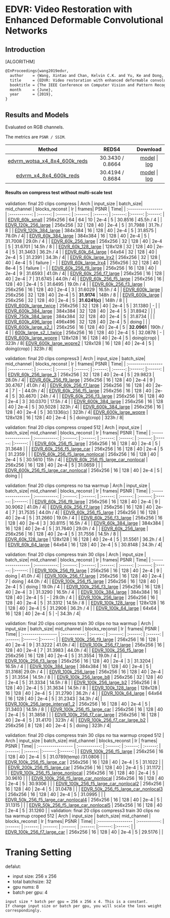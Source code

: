 # EDVR: Video Restoration with Enhanced Deformable Convolutional Networks

## Introduction

[ALGORITHM]

```latex
@InProceedings{wang2019edvr,
  author    = {Wang, Xintao and Chan, Kelvin C.K. and Yu, Ke and Dong, Chao and Loy, Chen Change},
  title     = {EDVR: Video restoration with enhanced deformable convolutional networks},
  booktitle = {The IEEE Conference on Computer Vision and Pattern Recognition Workshops (CVPRW)},
  month     = {June},
  year      = {2019},
}
```

## Results and Models

Evaluated on RGB channels.

The metrics are `PSNR / SSIM`.

|                                        Method                                         |       REDS4       |                                                                                                                  Download                                                                                                                   |
| :-----------------------------------------------------------------------------------: | :---------------: | :-----------------------------------------------------------------------------------------------------------------------------------------------------------------------------------------------------------------------------------------: |
| [edvrm_wotsa_x4_8x4_600k_reds](/configs/restorers/edvr/edvrm_wotsa_x4_g8_600k_reds.py) | 30.3430 /  0.8664 | [model](https://download.openmmlab.com/mmediting/restorers/edvr/edvrm_wotsa_x4_8x4_600k_reds_20200522-0570e567.pth) \| [log](https://download.openmmlab.com/mmediting/restorers/edvr/edvrm_wotsa_x4_8x4_600k_reds_20200522_141644.log.json) |
|       [edvrm_x4_8x4_600k_reds](/configs/restorers/edvr/edvrm_x4_g8_600k_reds.py)       | 30.4194 / 0.8684  |       [model](https://download.openmmlab.com/mmediting/restorers/edvr/edvrm_x4_8x4_600k_reds_20200622-ba4a43e4.pth) \| [log](https://download.openmmlab.com/mmediting/restorers/edvr/edvrm_x4_8x4_600k_reds_20200622_102544.log.json)       |





#### Results on compress test without multi-scale test
validation: final 20 clips compress
| Arch | input_size | batch_size| mid_channel | blocks_reconst | lr | frames| PSNR | Time|
| :----------------- | :-----------: | :------: | :------: | :------: | :------: | :------: |:------: |:------: | 
| [EDVR_60k_small](/configs/restorers/edvr/edvr_g8_60k_compress.py)                         | 256x256 | 64 | 64  | 10 | 2e-4  | 5 | 30.8516 | 45.5h / 4 |
| [EDVR_120k_256_large](/configs/restorers/edvr/edvr_g8_120k_large_compress.py)             | 256x256 | 32 | 128 | 40 | 2e-4  | 5 | 31.7988 | 31.7h / 8 |
| [EDVR_120k_384_large](/configs/restorers/edvr/edvr_g8_120k_384_large_compress.py)             | 384x384 | 16 | 128 | 40 | 2e-4  | 5 | 31.8575 | 78.0h / 4|
| [EDVR_60k_384_large](/configs/restorers/edvr/edvr_g8_60k_384_large_compress.py)           | 384x384 | 16 | 128 | 40 | 2e-4  | 5 | 31.7008 | 29.0h / 4 |
| [EDVR_60k_256_large](/configs/restorers/edvr/edvr_g8_60k_large_compress.py)               | 256x256 | 32 | 128 | 40 | 2e-4  | 5 | 31.6701 | 14.5h / 8 | 
| [EDVR_60k_128_large](/configs/restorers/edvr/edvr_g8_60k_128_large_compress.py)           | 128x128 | 32 | 128 | 40 | 2e-4  | 5 | 31.3463   | 36.2h / 4 |
| [EDVR_60k_64_large](/configs/restorers/edvr/edvr_g8_60k_64_large_compress.py)             | 64x64   | 32 | 128 | 40 | 2e-4  | 5 | 31.2391   | 34.3h / 4|
| [EDVR_60k_large_lrx2](/configs/restorers/edvr/edvr_g8_60k_large_compress_lrx2.py)             | 256x256   | 32 | 128 | 40 | 4e-4  | 5 | failure   | - |
| [EDVR_60k_large_lrx4](/configs/restorers/edvr/edvr_g8_60k_large_compress_lrx4.py)             | 256x256   | 32 | 128 | 40 | 8e-4  | 5 | failure   | - |
| [EDVR_60k_256_f9_large](/configs/restorers/edvr/edvr_g8_60k_large_f9_compress.py)               | 256x256 | 16 | 128 | 40 | 2e-4  | 9 | 31.6593 | 41.0h / 4| 
| [EDVR_60k_256_f7_large](/configs/restorers/edvr/edvr_g8_60k_large_f7_compress.py)               | 256x256 | 16 | 128 | 40 | 2e-4  | 7 | 31.6745 | 44.0h / 4| 
| [EDVR_60k_256_f5_large](/configs/restorers/edvr/edvr_g8_60k_large_f5_compress.py)               | 256x256 | 16 | 128 | 40 | 2e-4  | 5 | 31.6495 | 19.0h / 4 | 
| [EDVR_60k_256_f3_large](/configs/restorers/edvr/edvr_g8_60k_large_f3_compress.py)               | 256x256 | 16 | 128 | 40 | 2e-4  | 3 | 31.6029 | 16.5h / 4 | 
| [EDVR_600k_large](/configs/restorers/edvr/edvr_g8_600k_large_compress.py)                       | 256x256 | 32 | 128 | 40 | 2e-4  | 5 | <b>31.9174</b>  | 148h / 8 | 
| [EDVR_600k_large](/configs/restorers/edvr/edvr_g8_600k_large_compress.py)                       | 256x256 | 32 | 128 | 40 | 2e-4  | 5 | <b>31.6241(c)</b>  | 148h / 8 | 
| [EDVR_600k_large_twice](/configs/restorers/edvr/edvr_g8_600k_large_compress.py)                       | 256x256 | 32 | 128 | 40 | 2e-4  | 5 | 31.1380 | - | 
| [EDVR_600k_384_large](/configs/restorers/edvr/edvr_g8_600k_384_large_compress.py)                       | 384x384 | 32 | 128 | 40 | 2e-4  | 5 | 31.8942 | | 
| [EDVR_750k_384_large](/configs/restorers/edvr/edvr_g8_600k_384_large_compress.py)                       | 384x384 | 32 | 128 | 40 | 2e-4  | 5 | 31.8734 | | 
| [EDVR_600k_496_large](/configs/restorers/edvr/edvr_g8_600k_496_large_compress.py)                       | 496x496 | 32 | 128 | 40 | 2e-4  | 5 | doing | | 
| [EDVR_600k_large_s2_l](/configs/restorers/edvr/edvr_g8_600k_large_s2_l_compress.py)               | 256x256 | 16 | 128 | 40 | 2e-4  | 5 | <b>32.0961</b> | 190h / 4 | 
| [600k_large_s2_l_twice](/configs/restorers/edvr/edvr_g8_600k_large_s2_l_compress.py)               | 256x256 | 16 | 128 | 40 | 2e-4  | 5 | 32.0878 | - | 
 [EDVR_600k_large_wopre](/configs/restorers/edvr/edvr_g8_600k_large_wopre_compress.py)                       | 128x128 | 16 | 128 | 40 | 2e-4  | 5 | doing(crop) | 323h / 8| 
 [EDVR_600k_large_wopre2](/configs/restorers/edvr/edvr_g8_600k_large_wopre2_compress.py)                       | 128x128 | 16 | 128 | 40 | 2e-4  | 5 | doing(crop) | 323h / 8| 

validation: final 20 clips compress3
| Arch | input_size | batch_size| mid_channel | blocks_reconst | lr | frames| PSNR | Time|
| :----------------- | :-----------: | :------: | :------: | :------: | :------: | :------: |:------: |:------: | 
| [EDVR_60k_256_large_3](/configs/restorers/edvr/edvr_g8_60k_large_compress3.py)               | 256x256 | 32 | 128 | 40 | 2e-4  | 5 | 29.9823 | 28.0h / 4| 
| [EDVR_60k_256_f9_large](/configs/restorers/edvr/edvr_g8_60k_large_f9_compress3.py)               | 256x256 | 16 | 128 | 40 | 2e-4  | 9 | 30.4767 | 41.0h / 4| 
| [EDVR_60k_256_f7_large](/configs/restorers/edvr/edvr_g8_60k_large_f7_compress3.py)               | 256x256 | 16 | 128 | 40 | 2e-4  | 7 | - | 44.0h / 4| 
| [EDVR_60k_256_f5_large](/configs/restorers/edvr/edvr_g8_60k_large_f5_compress3.py)               | 256x256 | 16 | 128 | 40 | 2e-4  | 5 | 30.4670 | 24h / 4 | 
| [EDVR_60k_256_f3_large](/configs/restorers/edvr/edvr_g8_60k_large_f3_compress3.py)               | 256x256 | 16 | 128 | 40 | 2e-4  | 3 | 30.0370 | 17.5h / 4 | 
| [EDVR_600k_384_large](/configs/restorers/edvr/edvr_g8_600k_384_large_compress3.py)                       | 256x256 | 16 | 128 | 40 | 2e-4  | 5 | 30.5028 | 323h / 4| 
| [EDVR_600k_384_large](/configs/restorers/edvr/edvr_g8_600k_384_large_compress3.py)                       | 256x256 | 16 | 128 | 40 | 2e-4  | 5 | 30.1336(c) | 323h / 4| 
 [EDVR_600k_large_wopre](/configs/restorers/edvr/edvr_g8_600k_large_wopre_compress3.py)                       | 128x128 | 16 | 128 | 40 | 2e-4  | 5 | doing(crop) | 323h / 8| 



validation: final 20 clips compress croped 512
| Arch | input_size | batch_size| mid_channel | blocks_reconst | lr | frames| PSNR | Time|
| :----------------- | :-----------: | :------: | :------: | :------: | :------: | :------: |:------: |:------: | 
| [EDVR_60k_256_f5_large](/configs/restorers/edvr/edvr_g8_60k_large_f5_compress_crop.py)               | 256x256 | 16 | 128 | 40 | 2e-4  | 5 | 31.3648 |  | 
| [EDVR_60k_256_f5_large_car](/configs/restorers/edvr/edvr_g8_60k_large_f5_car_compress_crop.py)               | 256x256 | 16 | 128 | 40 | 2e-4  | 5 | 31.2359 |  | 
| [EDVR_60k_256_f5_large_nonlocal](/configs/restorers/edvr/edvr_g8_60k_large_f5_nonlocal_compress_crop.py)               | 256x256 | 16 | 128 | 40 | 2e-4  | 5 | 30.5610 |  15h / 4| 
| [EDVR_60k_256_f5_large_car_nonlocal](/configs/restorers/edvr/edvr_g8_60k_large_f5_car_nonlocal_compress_crop.py)               | 256x256 | 16 | 128 | 40 | 2e-4  | 5 | 31.0659 |  | 
| [EDVR_600k_256_f5_large_car_nonlocal](/configs/restorers/edvr/edvr_g8_60k_large_f5_car_nonlocal_compress_crop.py)               | 256x256 | 16 | 128 | 40 | 2e-4  | 5 | doing |  | 



validation: final 20 clips compress no tsa warmup
| Arch | input_size | batch_size| mid_channel | blocks_reconst | lr | frames| PSNR | Time|
| :----------------- | :-----------: | :------: | :------: | :------: | :------: | :------: |:------: |:------: | 
| [EDVR_60k_256_f9_large](/configs/restorers/edvr/edvr_g8_60k_large_f9_compress.py)               | 256x256 | 16 | 128 | 40 | 2e-4  | 9 | 30.9062 | 41.0h / 4| 
| [EDVR_60k_256_f7_large](/configs/restorers/edvr/edvr_g8_60k_large_f7_compress.py)               | 256x256 | 16 | 128 | 40 | 2e-4  | 7 | 31.7535 | 44.0h / 4| 
| [EDVR_60k_256_f5_large](/configs/restorers/edvr/edvr_g8_60k_large_f5_compress.py)               | 256x256 | 16 | 128 | 40 | 2e-4  | 5 | 31.2660 | 19.0h / 4 | 
| [EDVR_60k_256_f3_large](/configs/restorers/edvr/edvr_g8_60k_large_f3_compress.py)               | 256x256 | 16 | 128 | 40 | 2e-4  | 3 | 30.8115 | 16.5h / 4 | 
| [EDVR_60k_384_large](/configs/restorers/edvr/edvr_g8_60k_384_large_compress.py)           | 384x384 | 16 | 128 | 40 | 2e-4  | 5 | 31.7640 | 29.0h / 4 |
| [EDVR_60k_256_large](/configs/restorers/edvr/edvr_g8_60k_large_compress.py)               | 256x256 | 16 | 128 | 40 | 2e-4  | 5 | 31.7556 | 14.5h / 8 | 
| [EDVR_60k_128_large](/configs/restorers/edvr/edvr_g8_60k_128_large_compress.py)           | 128x128 | 16 | 128 | 40 | 2e-4  | 5 | 31.5561   | 36.2h / 4 |
| [EDVR_60k_64_large](/configs/restorers/edvr/edvr_g8_60k_64_large_compress.py)             | 64x64   | 16 | 128 | 40 | 2e-4  | 5 | 30.8148   | 34.3h / 4|

validation: final 20 clips compress train 30 clips
| Arch | input_size | batch_size| mid_channel | blocks_reconst | lr | frames| PSNR | Time|
| :----------------- | :-----------: | :------: | :------: | :------: | :------: | :------: |:------: |:------: | 
| [EDVR_100k_256_f9_large](/configs/restorers/edvr/edvr_g8_100k_large_f9_compress_m.py)               | 256x256 | 16 | 128 | 40 | 2e-4  | 9 | doing | 41.0h / 4| 
| [EDVR_100k_256_f7_large](/configs/restorers/edvr/edvr_g8_100k_large_f7_compress_m.py)               | 256x256 | 16 | 128 | 40 | 2e-4  | 7 | doing | 44.0h / 4| 
| [EDVR_100k_256_f5_large](/configs/restorers/edvr/edvr_g8_100k_large_f5_compress_m.py)               | 256x256 | 16 | 128 | 40 | 2e-4  | 5 | doing | 19.0h / 4 | 
| [EDVR_100k_256_f3_large](/configs/restorers/edvr/edvr_g8_100k_large_f3_compress_m.py)               | 256x256 | 16 | 128 | 40 | 2e-4  | 3 | 31.3290 | 16.5h / 4 | 
| [EDVR_100k_384_large](/configs/restorers/edvr/edvr_g8_100k_384_large_compress_m.py)           | 384x384 | 16 | 128 | 40 | 2e-4  | 5 |  - | 29.0h / 4 |
| [EDVR_100k_256_large](/configs/restorers/edvr/edvr_g8_100k_256_large_compress_m.py)               | 256x256 | 16 | 128 | 40 | 2e-4  | 5 | 31.3312 | 14.5h / 8 | 
| [EDVR_100k_128_large](/configs/restorers/edvr/edvr_g8_100k_128_large_compress_m.py)           | 128x128 | 16 | 128 | 40 | 2e-4  | 5 |  31.2906  | 36.2h / 4 |
| [EDVR_100k_64_large](/configs/restorers/edvr/edvr_g8_100k_64_large_compress_m.py)             | 64x64   | 16 | 128 | 40 | 2e-4  | 5 | -| 34.3h / 4|


validation: final 20 clips compress train 30 clips no tsa warmup
| Arch | input_size | batch_size| mid_channel | blocks_reconst | lr | frames| PSNR | Time|
| :----------------- | :-----------: | :------: | :------: | :------: | :------: | :------: |:------: |:------: | 
| [EDVR_100k_256_f9_large](/configs/restorers/edvr/edvr_g8_100k_large_f9_compress_m.py)               | 256x256 | 16 | 128 | 40 | 2e-4  | 9 | 31.3222 | 41.0h / 4| 
| [EDVR_100k_256_f7_large](/configs/restorers/edvr/edvr_g8_100k_large_f7_compress_m.py)               | 256x256 | 16 | 128 | 40 | 2e-4  | 7 | 31.3983 | 44.0h / 4| 
| [EDVR_100k_256_f5_large](/configs/restorers/edvr/edvr_g8_100k_large_f5_compress_m.py)               | 256x256 | 16 | 128 | 40 | 2e-4  | 5 | 31.3554 | 19.0h / 4 | 
| [EDVR_100k_256_f3_large](/configs/restorers/edvr/edvr_g8_100k_large_f3_compress_m.py)               | 256x256 | 16 | 128 | 40 | 2e-4  | 3 | 31.3204 | 16.5h / 4 | 
| [EDVR_100k_384_large](/configs/restorers/edvr/edvr_g8_100k_384_large_compress_m.py)           | 384x384 | 16 | 128 | 40 | 2e-4  | 5 |  31.3168| 29.0h / 4 |
| [EDVR_100k_256_large](/configs/restorers/edvr/edvr_g8_100k_256_large_compress_m.py)               | 256x256 | 16 | 128 | 40 | 2e-4  | 5 | 31.3554 | 14.5h / 8 | 
| [EDVR_100k_256_large_b8](/configs/restorers/edvr/edvr_g8_100k_256_large_compress_m.py)               | 256x256 | 32 | 128 | 40 | 2e-4  | 5 | 31.3334 | 14.5h / 8 | 
| [EDVR_100k_256_large_b2](/configs/restorers/edvr/edvr_g8_100k_256_large_compress_m.py)               | 256x256 | 8 | 128 | 40 | 2e-4  | 5 | 31.3634 | 14.5h / 8 | 
| [EDVR_100k_128_large](/configs/restorers/edvr/edvr_g8_100k_128_large_compress_m.py)           | 128x128 | 16 | 128 | 40 | 2e-4  | 5 |  31.2790  | 36.2h / 4 |
| [EDVR_100k_64_large](/configs/restorers/edvr/edvr_g8_100k_64_large_compress_m.py)             | 64x64   | 16 | 128 | 40 | 2e-4  | 5 | 31.2343 | 34.3h / 4|
| [EDVR_100k_256_large_interval1_2](/configs/restorers/edvr/edvr_g8_100k_256_large_interval1_2_compress_m.py)               | 256x256 | 16 | 128 | 40 | 2e-4  | 5 | 31.3403 | 14.5h / 8 | 
| [EDVR_100k_256_f5_large_car](/configs/restorers/edvr/edvr_g8_100k_256_large_car_compress_m_crop.py)               | 256x256 | 16 | 128 | 40 | 2e-4  | 5 | 31.3858 |  | 
 | [EDVR_100k_256_f7_car_large](/configs/restorers/edvr/edvr_g8_100k_large_f7_car_compress_m.py)                       | 256x256 | 16 | 128 | 40 | 2e-4  | 5 | 31.4170 | 323h / 4| 
 | [EDVR_100k_256_f7_car_large_b2](/configs/restorers/edvr/edvr_g8_100k_large_f7_car_compress_m.py)                       | 256x256 | 8 | 128 | 40 | 2e-4  | 5 | doing | 323h / 4| 

validation: final 20 clips compress train 30 clips no tsa warmup croped 512
| Arch | input_size | batch_size| mid_channel | blocks_reconst | lr | frames| PSNR | Time|
| :----------------- | :-----------: | :------: | :------: | :------: | :------: | :------: |:------: |:------: | 
| [EDVR_100k_256_f5_large](/configs/restorers/edvr/edvr_g8_100k_256_large_compress_m_crop.py)               | 256x256 | 16 | 128 | 40 | 2e-4  | 5 | 31.0789(temp) /31.0806 |  | 
| [EDVR_100k_256_f5_large_car](/configs/restorers/edvr/edvr_g8_100k_256_large_car_compress_m_crop.py)               | 256x256 | 16 | 128 | 40 | 2e-4  | 5 | 31.1022 |  | 
| [EDVR_200k_256_f5_large_car](/configs/restorers/edvr/edvr_g8_100k_256_large_car_compress_m_crop2.py)               | 256x256 | 16 | 128 | 40 | 2e-4  | 5 | 31.1172 |  | 
| [EDVR_100k_256_f5_large_nonlocal](/configs/restorers/edvr/edvr_g8_100k_256_large_nonlocal_compress_m_crop.py)               | 256x256 | 16 | 128 | 40 | 2e-4  | 5 | 30.9610 |  | 
| [EDVR_100k_256_f5_large_car_nonlocal](/configs/restorers/edvr/edvr_g8_100k_256_large_car_nonlocal_compress_m_crop.py)               | 256x256 | 16 | 128 | 40 | 2e-4  | 5 | 30.9306 |  | 
| [EDVR_100k_256_f5_large_car_nonlocal2](/configs/restorers/edvr/edvr_g8_100k_256_large_car_nonlocal_compress_m_crop2.py)               | 256x256 | 16 | 128 | 40 | 2e-4  | 5 | 31.0478 |  | 
| [EDVR_50k_256_f5_large_car_nonlocal3](/configs/restorers/edvr/edvr_g8_100k_256_large_car_nonlocal_compress_m_crop3.py)               | 256x256 | 16 | 128 | 40 | 2e-4  | 5 | 31.0995 |  | 
| [EDVR_50k_256_f5_large_car_nonlocal4](/configs/restorers/edvr/edvr_g8_100k_256_large_car_nonlocal_compress_m_crop5.py)               | 256x256 | 16 | 128 | 40 | 2e-4  | 5 | 31.1315 |  | 
| [EDVR_50k_256_f5_large_car_nonlocal5](/configs/restorers/edvr/edvr_g8_100k_256_large_car_nonlocal_compress_m_crop4.py)               | 256x256 | 16 | 128 | 40 | 2e-4  | 5 | 31.1260 |  | 
validation: final 20 clips compress3 train 30 clips no tsa warmup croped 512
| Arch | input_size | batch_size| mid_channel | blocks_reconst | lr | frames| PSNR | Time|
| :----------------- | :-----------: | :------: | :------: | :------: | :------: | :------: |:------: |:------: | 
| [EDVR_100k_256_f7_large_car](/configs/restorers/edvr/edvr_g8_100k_256_large_f7_car_compress3_m.py)               | 256x256 | 16 | 128 | 40 | 2e-4  | 5 | 29.5176 |  |


# Traning Setting
defalut: 

- input size: 256 x 256
- total batchsize: 32
- gpu nums: 8
- batch per gpu: 4


```
input size * batch per gpu = 256 x 256 x 4. This is a constant.
If change input size or batch per gpu, you will scale the loss weight correspondingly.
```
